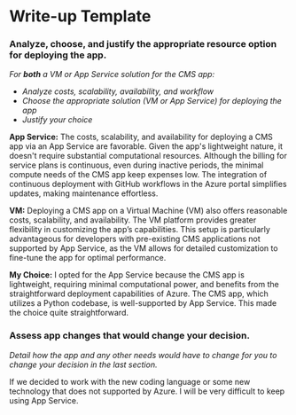# Write-up Template

### Analyze, choose, and justify the appropriate resource option for deploying the app.

*For **both** a VM or App Service solution for the CMS app:*
- *Analyze costs, scalability, availability, and workflow*
- *Choose the appropriate solution (VM or App Service) for deploying the app*
- *Justify your choice*

**App Service:** The costs, scalability, and availability for deploying a CMS app via an App Service are favorable. Given the app's lightweight nature, it doesn't require substantial computational resources. Although the billing for service plans is continuous, even during inactive periods, the minimal compute needs of the CMS app keep expenses low. The integration of continuous deployment with GitHub workflows in the Azure portal simplifies updates, making maintenance effortless.

**VM:** Deploying a CMS app on a Virtual Machine (VM) also offers reasonable costs, scalability, and availability. The VM platform provides greater flexibility in customizing the app’s capabilities. This setup is particularly advantageous for developers with pre-existing CMS applications not supported by App Service, as the VM allows for detailed customization to fine-tune the app for optimal performance.

**My Choice:** I opted for the App Service because the CMS app is lightweight, requiring minimal computational power, and benefits from the straightforward deployment capabilities of Azure. The CMS app, which utilizes a Python codebase, is well-supported by App Service. This made the choice quite straightforward.

### Assess app changes that would change your decision.

*Detail how the app and any other needs would have to change for you to change your decision in the last section.* 

If we decided to work with the new coding language or some new technology that does not supported by Azure. I will be very difficult to keep using App Service. 


